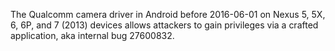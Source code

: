 The Qualcomm camera driver in Android before 2016-06-01 on Nexus 5, 5X, 6, 6P, and 7 (2013) devices allows attackers to gain privileges via a crafted application, aka internal bug 27600832.
